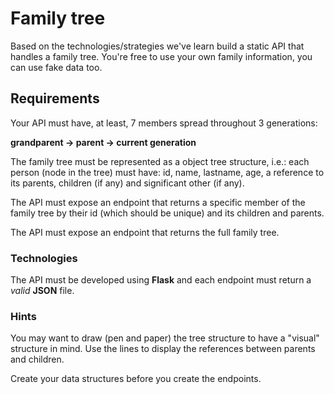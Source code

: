 # Family tree

Based on the technologies/strategies we've learn build a static API that handles a family tree. You're free to use your own family information, you can use fake data too.

## Requirements

Your API must have, at least, 7 members spread throughout 3 generations:

**grandparent -> parent -> current generation**

The family tree must be represented as a object tree structure, i.e.: each person (node in the tree) must have: id, name, lastname, age, a reference to its parents, children (if any) and significant other (if any).

The API must expose an endpoint that returns a specific member of the family tree by their id (which should be unique) and its children and parents.

The API must expose an endpoint that returns the full family tree.

### Technologies

The API must be developed using **Flask** and each endpoint must return a *valid* **JSON** file.

### Hints

You may want to draw (pen and paper) the tree structure to have a "visual" structure in mind. Use the lines to display the references between parents and children.

Create your data structures before you create the endpoints. 
